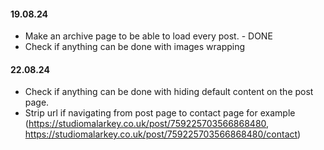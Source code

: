 #### 19.08.24

- Make an archive page to be able to load every post. - DONE
- Check if anything can be done with images wrapping

#### 22.08.24

- Check if anything can be done with hiding default content on the post page. 
- Strip url if navigating from post page to contact page for example (https://studiomalarkey.co.uk/post/759225703566868480, https://studiomalarkey.co.uk/post/759225703566868480/contact)